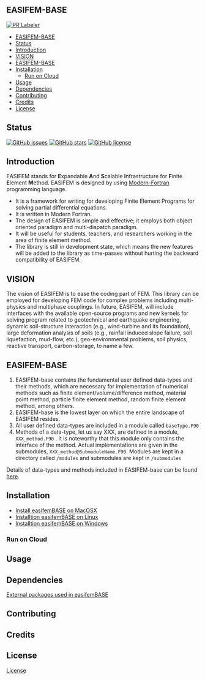 ## EASIFEM-BASE

[![PR Labeler](https://github.com/vickysharma0812/easifem-base/actions/workflows/pr-labeler.yml/badge.svg)](https://github.com/vickysharma0812/easifem-base/actions/workflows/pr-labeler.yml)

- [EASIFEM-BASE](#easifem-base)
- [Status](#status)
- [Introduction](#introduction)
- [VISION](#vision)
- [EASIFEM-BASE](#easifem-base-1)
- [Installation](#installation)
  - [Run on Cloud](#run-on-cloud)
- [Usage](#usage)
- [Dependencies](#dependencies)
- [Contributing](#contributing)
- [Credits](#credits)
- [License](#license)

## Status

[![GitHub issues](https://img.shields.io/github/issues/vickysharma0812/easifem-base.png?style=plastic)](https://github.com/vickysharma0812/easifem-base/issues)
[![GitHub stars](https://img.shields.io/github/stars/vickysharma0812/easifem-base.png?style=plastic)](https://github.com/vickysharma0812/easifem-base/stars)
[![GitHub license](https://img.shields.io/github/license/vickysharma0812/easifem-base.png?style=plastic)](https://github.com/vickysharma0812/easifem-base/license)

## Introduction

EASIFEM stands for **E**xpandable **A**nd **S**calable **I**nfrastructure for **F**inite **E**lement **M**ethod. EASIFEM is designed by using [Modern-Fortran](https://fortran-lang.org/) programming language.

- It is a framework for writing for developing Finite Element Programs for solving partial differential equations.
- It is written in Modern Fortran.
- The design of EASIFEM is simple and effective; it employs both object oriented paradigm and multi-dispatch paradigm.
- It will be useful for students, teachers, and researchers working in the area of finite element method.
- The library is still in development state, which means the new features will be added to the library as time-passes without hurting the backward compatibility of EASIFEM.

## VISION

The vision of EASIFEM is to ease the coding part of FEM. This library can be employed for developing FEM code for complex problems including multi-physics and multiphase couplings. In future, EASIFEM, will include interfaces with the available open-source programs and new kernels for solving program related to geotechnical and earthquake engineering, dynamic soil-structure interaction (e.g., wind-turbine and its foundation), large deformation analysis of soils (e.g., rainfall induced slope failure, soil liquefaction, mud-flow, etc.), geo-environmental problems, soil physics, reactive transport, carbon-storage, to name a few.

## EASIFEM-BASE

1. EASIFEM-base contains the fundamental user defined data-types and their methods, which are necessary for implementation of numerical methods such as finite element/volume/difference method, material point method, particle finite element method, random finite element method, among others.
2. EASIFEM-base is the lowest layer on which the entire landscape of EASIFEM resides.
3. All user defined data-types are included in a module called `baseType.F90`
4. Methods of a data-type, let us say XXX, are defined in a module, `XXX_method.F90` . It is noteworthy that this module only contains the interface of the method. Actual implementations are given in the submodules, `XXX_method@SubmoduleName.F90`. Modules are kept in a directory called `/modules` and submodules are kept in `/submodules`

Details of data-types and methods included in EASIFEM-base can be found [here](https://www.notion.so/d1490ecc9fa84e75ac9731c1f8538e67).

## Installation

- [Install easifemBASE on MacOSX](pages/Installation_MacOS.md)
- [Installtion easifemBASE on Linux](pages/Installation_Linux.md)
- [Installtion easifemBASE on Windows](pages/Installation_Windows.md)

### Run on Cloud

## Usage

## Dependencies

[External packages used in easifemBASE](pages/Extpkgs.md)

## Contributing

## Credits

## License

[License](LICENSE)
